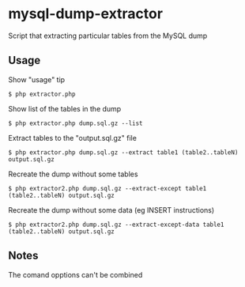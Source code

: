 # mysql-dump-extractor
Script that extracting particular tables from the MySQL dump

## Usage

Show "usage" tip
```
$ php extractor.php
```

Show list of the tables in the dump
```
$ php extractor.php dump.sql.gz --list
```

Extract tables to the "output.sql.gz" file
```
$ php extractor.php dump.sql.gz --extract table1 (table2..tableN) output.sql.gz
```

Recreate the dump without some tables
```
$ php extractor2.php dump.sql.gz --extract-except table1 (table2..tableN) output.sql.gz
```

Recreate the dump without some data (eg INSERT instructions)
```
$ php extractor2.php dump.sql.gz --extract-except-data table1 (table2..tableN) output.sql.gz
```

## Notes

The comand opptions can't be combined
